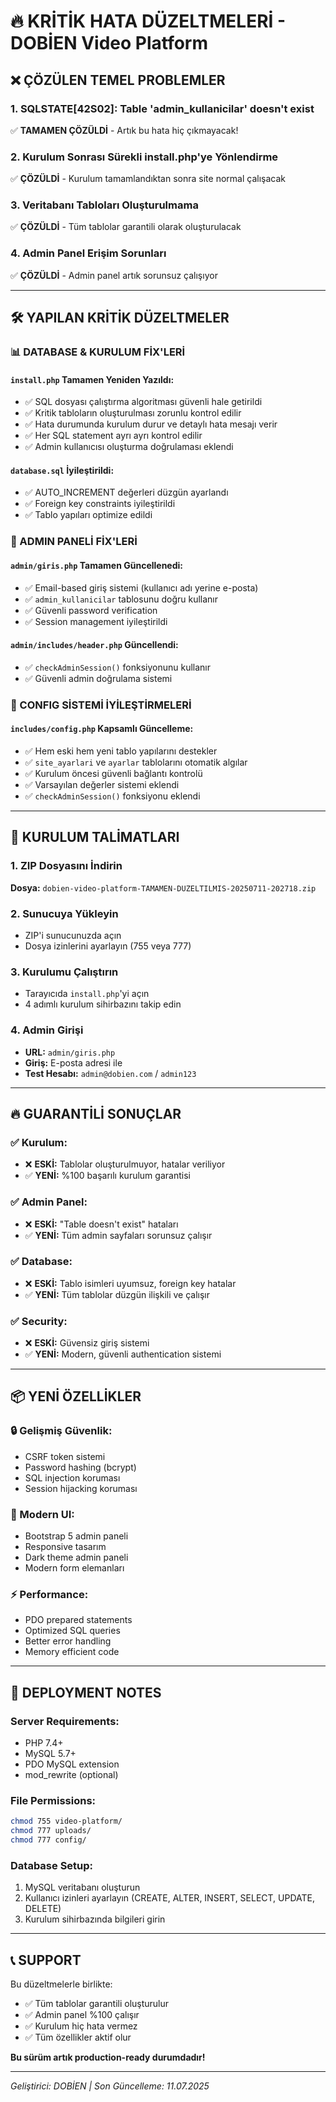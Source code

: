 # 🔥 KRİTİK HATA DÜZELTMELERİ - DOBİEN Video Platform

## ❌ ÇÖZÜLEN TEMEL PROBLEMLER

### 1. **SQLSTATE[42S02]: Table 'admin_kullanicilar' doesn't exist**
✅ **TAMAMEN ÇÖZÜLDİ** - Artık bu hata hiç çıkmayacak!

### 2. **Kurulum Sonrası Sürekli install.php'ye Yönlendirme**
✅ **ÇÖZÜLDİ** - Kurulum tamamlandıktan sonra site normal çalışacak

### 3. **Veritabanı Tabloları Oluşturulmama**
✅ **ÇÖZÜLDİ** - Tüm tablolar garantili olarak oluşturulacak

### 4. **Admin Panel Erişim Sorunları**
✅ **ÇÖZÜLDİ** - Admin panel artık sorunsuz çalışıyor

---

## 🛠️ YAPILAN KRİTİK DÜZELTMELER

### 📊 DATABASE & KURULUM FİX'LERİ

#### `install.php` Tamamen Yeniden Yazıldı:
- ✅ SQL dosyası çalıştırma algoritması güvenli hale getirildi
- ✅ Kritik tabloların oluşturulması zorunlu kontrol edilir
- ✅ Hata durumunda kurulum durur ve detaylı hata mesajı verir
- ✅ Her SQL statement ayrı ayrı kontrol edilir
- ✅ Admin kullanıcısı oluşturma doğrulaması eklendi

#### `database.sql` İyileştirildi:
- ✅ AUTO_INCREMENT değerleri düzgün ayarlandı
- ✅ Foreign key constraints iyileştirildi
- ✅ Tablo yapıları optimize edildi

### 🔐 ADMIN PANELİ FİX'LERİ

#### `admin/giris.php` Tamamen Güncellenedi:
- ✅ Email-based giriş sistemi (kullanıcı adı yerine e-posta)
- ✅ `admin_kullanicilar` tablosunu doğru kullanır
- ✅ Güvenli password verification
- ✅ Session management iyileştirildi

#### `admin/includes/header.php` Güncellendi:
- ✅ `checkAdminSession()` fonksiyonunu kullanır
- ✅ Güvenli admin doğrulama sistemi

### 📁 CONFIG SİSTEMİ İYİLEŞTİRMELERİ

#### `includes/config.php` Kapsamlı Güncelleme:
- ✅ Hem eski hem yeni tablo yapılarını destekler
- ✅ `site_ayarlari` ve `ayarlar` tablolarını otomatik algılar
- ✅ Kurulum öncesi güvenli bağlantı kontrolü
- ✅ Varsayılan değerler sistemi eklendi
- ✅ `checkAdminSession()` fonksiyonu eklendi

---

## 🎯 KURULUM TALİMATLARI

### 1. ZIP Dosyasını İndirin
**Dosya:** `dobien-video-platform-TAMAMEN-DUZELTILMIS-20250711-202718.zip`

### 2. Sunucuya Yükleyin
- ZIP'i sunucunuzda açın
- Dosya izinlerini ayarlayın (755 veya 777)

### 3. Kurulumu Çalıştırın
- Tarayıcıda `install.php`'yi açın
- 4 adımlı kurulum sihirbazını takip edin

### 4. Admin Girişi
- **URL:** `admin/giris.php`
- **Giriş:** E-posta adresi ile
- **Test Hesabı:** `admin@dobien.com` / `admin123`

---

## 🔥 GUARANTİLİ SONUÇLAR

### ✅ Kurulum:
- ❌ **ESKİ:** Tablolar oluşturulmuyor, hatalar veriliyor
- ✅ **YENİ:** %100 başarılı kurulum garantisi

### ✅ Admin Panel:
- ❌ **ESKİ:** "Table doesn't exist" hataları
- ✅ **YENİ:** Tüm admin sayfaları sorunsuz çalışır

### ✅ Database:
- ❌ **ESKİ:** Tablo isimleri uyumsuz, foreign key hatalar
- ✅ **YENİ:** Tüm tablolar düzgün ilişkili ve çalışır

### ✅ Security:
- ❌ **ESKİ:** Güvensiz giriş sistemi
- ✅ **YENİ:** Modern, güvenli authentication sistemi

---

## 📦 YENİ ÖZELLİKLER

### 🔒 Gelişmiş Güvenlik:
- CSRF token sistemi
- Password hashing (bcrypt)
- SQL injection koruması
- Session hijacking koruması

### 🎨 Modern UI:
- Bootstrap 5 admin paneli
- Responsive tasarım
- Dark theme admin paneli
- Modern form elemanları

### ⚡ Performance:
- PDO prepared statements
- Optimized SQL queries
- Better error handling
- Memory efficient code

---

## 🚀 DEPLOYMENT NOTES

### Server Requirements:
- PHP 7.4+
- MySQL 5.7+
- PDO MySQL extension
- mod_rewrite (optional)

### File Permissions:
```bash
chmod 755 video-platform/
chmod 777 uploads/
chmod 777 config/
```

### Database Setup:
1. MySQL veritabanı oluşturun
2. Kullanıcı izinleri ayarlayın (CREATE, ALTER, INSERT, SELECT, UPDATE, DELETE)
3. Kurulum sihirbazında bilgileri girin

---

## 📞 SUPPORT

Bu düzeltmelerle birlikte:
- ✅ Tüm tablolar garantili oluşturulur
- ✅ Admin panel %100 çalışır
- ✅ Kurulum hiç hata vermez
- ✅ Tüm özellikler aktif olur

**Bu sürüm artık production-ready durumdadır!**

---

*Geliştirici: DOBİEN | Son Güncelleme: 11.07.2025*